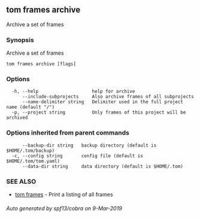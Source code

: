 ## tom frames archive

Archive a set of frames

### Synopsis

Archive a set of frames

```
tom frames archive [flags]
```

### Options

```
  -h, --help                    help for archive
      --include-subprojects     Also archive frames of all subprojects
      --name-delimiter string   Delimiter used in the full project name (default "/")
  -p, --project string          Only frames of this project will be archived
```

### Options inherited from parent commands

```
      --backup-dir string   backup directory (default is $HOME/.tom/backup)
  -c, --config string       config file (default is $HOME/.tom/tom.yaml)
      --data-dir string     data directory (default is $HOME/.tom)
```

### SEE ALSO

* [tom frames](tom_frames.md)	 - Print a listing of all frames

###### Auto generated by spf13/cobra on 9-Mar-2019

